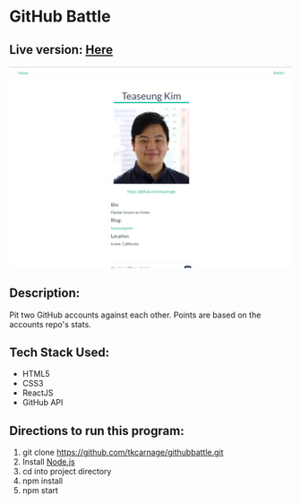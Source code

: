 # GitHub Battle

## Live version: [Here](http://tkcarnage.github.io/)

![GitHub Battle](https://github.com/tkcarnage/githubbattle/blob/master/images/githubbattle.png)

## Description:
Pit two GitHub accounts against each other. Points are based on the accounts repo's stats.

## Tech Stack Used:
* HTML5
* CSS3
* ReactJS
* GitHub API

## Directions to run this program:
1. git clone https://github.com/tkcarnage/githubbattle.git
1. Install [Node.js](https://nodejs.org/en/)
1. cd into project directory 
1. npm install
1. npm start